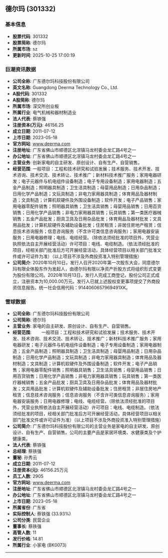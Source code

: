 ## 德尔玛 (301332)

### 基本信息

- **股票代码**: 301332
- **股票简称**: 德尔玛
- **所属市场**: sz
- **更新时间**: 2025-10-25 17:00:19

### 巨潮资讯数据

- **公司全称**: 广东德尔玛科技股份有限公司
- **英文名称**: Guangdong Deerma Technology Co., Ltd.
- **A股代码**: 301332
- **A股简称**: 德尔玛
- **所属市场**: 深交所创业板
- **所属行业**: 电气机械和器材制造业
- **法人代表**: 蔡铁强
- **注册资本(万元)**: 46156.25
- **成立日期**: 2011-07-12
- **上市日期**: 2023-05-18
- **官方网站**: www.deerma.com
- **注册地址**: 广东省佛山市顺德区北滘镇马龙村委会龙汇路4号之一
- **办公地址**: 广东省佛山市顺德区北滘镇马龙村委会龙汇路4号之一
- **主营业务**: 创新家电的自主研发、原创设计、自有生产、自营销售。
- **经营范围**: 一般项目：工程和技术研究和试验发展；技术服务、技术开发、技术咨询、技术交流、技术转让、技术推广；新材料技术推广服务；家用电器研发；电子元器件与机电组件设备制造；电子专用设备制造；家用电器制造；五金产品制造；照明器具制造；卫生洁具制造；母婴用品制造；日用杂品制造；日用化学产品制造；文玩具制造；非电力家用器具制造；体育用品及器材制造；文具制造；计算机软硬件及外围设备制造；软件开发；电子产品销售；家用电器零配件销售；照明器具销售；卫生洁具销售；母婴用品销售；日用百货销售；日用化学产品销售；非电力家用器具销售；玩具销售；第一类医疗器械销售；五金产品批发；厨具卫具及日用杂品批发；体育用品及器材批发；文具用品批发；计算机软硬件及辅助设备批发；住房租赁；非居住房地产租赁；信息技术咨询服务；信息咨询服务（不含许可类信息咨询服务）；家用电器安装服务；日用电器修理；电线、电缆经营。（除依法须经批准的项目外，凭营业执照依法自主开展经营活动）许可项目：电线、电缆制造。（依法须经批准的项目，经相关部门批准后方可开展经营活动，具体经营项目以相关部门批准文件或许可证件为准）（以上项目不涉及外商投资准入特别管理措施）
- **公司简介**: 2020年10月10日，发行人召开2020年第一次股东大会，同意德尔玛有限全体股东作为发起人，由德尔玛有限以净资产折股方式将组织形式变更为股份有限公司。2020年10月13日，发行人完成工商登记，股份公司正式成立，注册资本为10,000.00万元。发行人已就上述股权变更事项提交了外商投资信息报告。统一社会信用代码：9144060657969491XK。

### 雪球数据

- **公司全称**: 广东德尔玛科技股份有限公司
- **公司简称**: 德尔玛
- **主营业务**: 家电的自主研发、原创设计、自有生产、自营销售。
- **经营范围**: 　　一般项目：工程和技术研究和试验发展；技术服务、技术开发、技术咨询、技术交流、技术转让、技术推广；新材料技术推广服务；家用电器研发；电子元器件与机电组件设备制造；电子专用设备制造；家用电器制造；五金产品制造；照明器具制造；卫生洁具制造；母婴用品制造；日用杂品制造；日用化学产品制造；文玩具制造；非电力家用器具制造；体育用品及器材制造；文具制造；计算机软硬件及外围设备制造；软件开发；电子产品销售；家用电器零配件销售；照明器具销售；卫生洁具销售；母婴用品销售；日用百货销售；日用化学产品销售；非电力家用器具销售；玩具销售；第一类医疗器械销售；五金产品批发；厨具卫具及日用杂品批发；体育用品及器材批发；文具用品批发；计算机软硬件及辅助设备批发；住房租赁；非居住房地产租赁；信息技术咨询服务；信息咨询服务（不含许可类信息咨询服务）；家用电器安装服务；日用电器修理；电线、电缆经营。（除依法须经批准的项目外，凭营业执照依法自主开展经营活动）许可项目：电线、电缆制造。（依法须经批准的项目，经相关部门批准后方可开展经营活动，具体经营项目以相关部门批准文件或许可证件为准）（以上项目不涉及外商投资准入特别管理措施）
- **公司简介**: 广东德尔玛科技股份有限公司的主营业务是家电的自主研发、原创设计、自有生产、自营销售。公司的主要产品是家居环境类、水健康类及个护健康类。
- **法人代表**: 蔡铁强
- **总经理**: 蔡铁强
- **董秘**: 孙秀云
- **成立日期**: 2011-07-12
- **注册资本(元)**: 46156.25万元
- **员工人数**: 2905
- **官方网站**: www.deerma.com
- **注册地址**: 广东省佛山市顺德区北滘镇马龙村委会龙汇路4号之一
- **办公地址**: 广东省佛山市顺德区北滘镇马龙村委会龙汇路4号之一
- **上市日期**: 2023-05-18
- **所属省份**: 广东省
- **实际控制人**: 蔡铁强 (33.93%)
- **公司分类**: 民营企业
- **董事长**: 蔡铁强
- **高管人数**: 11
- **发行价格**: 14.81
- **所属行业**: 小家电 (BK0073)

---